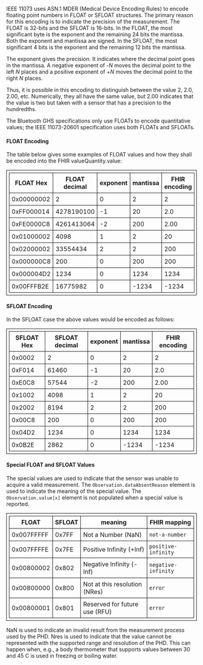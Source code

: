 IEEE 11073 uses ASN.1 MDER (Medical Device Encoding Rules) to encode floating point numbers in FLOAT or SFLOAT structures. The primary reason for this encoding is to indicate the precision of the measurement. The FLOAT is 32-bits and the SFLOAT is 16-bits. In the FLOAT, the most significant byte is the exponent and the remaining 24 bits the mantissa. Both the exponent and mantissa are signed. In the SFLOAT, the most significant 4 bits is the exponent and the remaining 12 bits the mantissa.

The exponent gives the precision. It indicates where the decimal point goes in the mantissa. A negative exponent of -*N* moves the decimal point to the left *N* places and a positive exponent of +*N* moves the decimal point to the right *N* places.

Thus, it is possible in this encoding to distinguish between the value 2, 2.0, 2.00, etc. Numerically, they all have the same value, but 2.00 indicates that the value is two but taken with a sensor that has a precision to the hundredths.

The Bluetooth GHS specifications only use FLOATs to encode quantitative values; the IEEE 11073-20601 specification uses both FLOATs and SFLOATs.

#### FLOAT Encoding
The table below gives some examples of FLOAT values and how they shall be encoded into the FHIR valueQuantity.value:

<style>table, th, td {
border: 1px solid black;
border-collapse:collapse;
padding: 6px;}</style>
|FLOAT Hex|FLOAT decimal|exponent|mantissa|FHIR encoding|
|---|---|---|---|---|
|0x00000002|2|0|2|2|
|0xFF000014|4278190100|-1|20|2.0|
|0xFE0000C8|4261413064|-2|200|2.00|
|0x01000002|4098|1|2|20|
|0x02000002|33554434|2|2|200|
|0x000000C8|200|0|200|200|
|0x000004D2|1234|0|1234|1234|
|0x00FFFB2E|16775982|0|-1234|-1234|


#### SFLOAT Encoding
In the SFLOAT case the above values would be encoded as follows:

|SFLOAT Hex|SFLOAT decimal|exponent|mantissa|FHIR encoding|
|---|---|---|---|---|
|0x0002|2|0|2|2|
|0xF014|61460|-1|20|2.0|
|0xE0C8|57544|-2|200|2.00|
|0x1002|4098|1|2|20|
|0x2002|8194|2|2|200|
|0x00C8|200|0|200|200|
|0x04D2|1234|0|1234|1234|
|0x0B2E|2862|0|-1234|-1234|

#### Special FLOAT and SFLOAT Values
The special values are used to indicate that the sensor was unable to acquire a valid measurement. The `Observation.dataAbsentReason` element is used to indicate the meaning of the special value. The `Observation.value[x]` element is not populated when a special value is reported.

|FLOAT |SFLOAT |meaning|FHIR mapping|
|---|-|-|-|
|0x007FFFFF|0x7FF|Not a Number (NaN)|`not-a-number`|
|0x007FFFFE|0x7FE|Positive Infinity (+Inf)|`positive-infinity`|
|0x00800002|0x802|Negative Infinity (-Inf)|`negative-infinity`|
|0x00800000|0x800|Not at this resolution (NRes)|`error`|
|0x00800001|0x801|Reserved for future use (RFU)|`error`|

NaN is used to indicate an invalid result from the measurement process used by the PHD. 
Nres is used to indicate that the value cannot be represented with the supported range and resolution of the PHD. This can happen when, e.g., a body thermometer that supports values between 30 and 45 C is used in freezing or boiling water.
